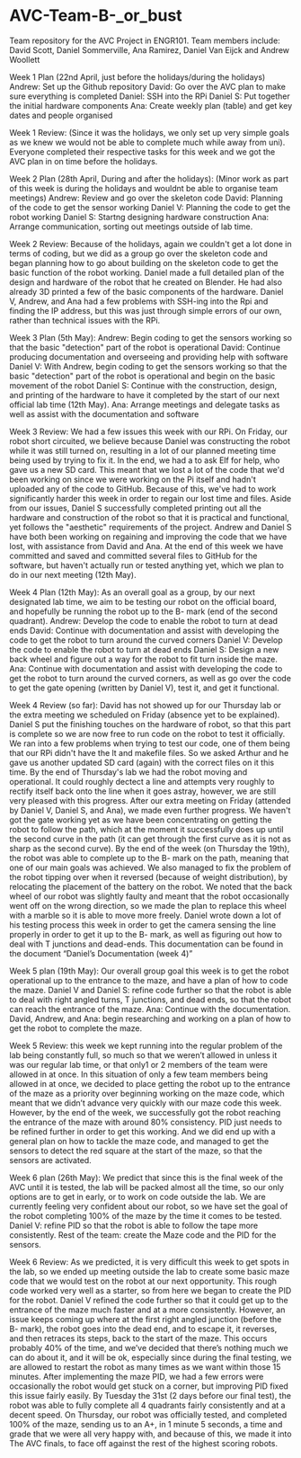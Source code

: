 # AVC-Team-B-_or_bust
Team repository for the AVC Project in ENGR101.
Team members include: David Scott, Daniel Sommerville, Ana Ramirez, Daniel Van Eijck and Andrew Woollett


Week 1 Plan (22nd April, just before the holidays/during the holidays)
Andrew: Set up the Github repository
David: Go over the AVC plan to make sure everything is completed
Daniel: SSH into the RPi
Daniel S: Put together the initial hardware components
Ana: Create weekly plan (table) and get key dates and people organised

Week 1 Review:
(Since it was the holidays, we only set up very simple goals as we knew we would not be able to complete much while away from uni).
Everyone completed their respective tasks for this week and we got the AVC plan in on time before the holidays.

Week 2 Plan (28th April, During and after the holidays):
(Minor work as part of this week is during the holidays and wouldnt be able to organise team meetings)
Andrew: Review and go over the skeleton code
David: Planning of the code to get the sensor working
Daniel V: Planning the code to get the robot working
Daniel S: Startng designing hardware construction
Ana: Arrange communication, sorting out meetings outside of lab time.

Week 2 Review:
Because of the holidays, again we couldn't get a lot done in terms of coding, but we did as a group go over the skeleton code and began planning how to go about building on the skeleton code to get the basic function of the robot working.
Daniel made a full detailed plan of the design and hardware of the robot that he created on Blender. He had also already 3D printed a few of the basic components of the hardware.
Daniel V, Andrew, and Ana had a few problems with SSH-ing into the Rpi and finding the IP address, but this was just through simple errors of our own, rather than technical issues with the RPi.

Week 3 Plan (5th May):
Andrew: Begin coding to get the sensors working so that the basic "detection" part of the robot is operational
David: Continue producing documentation and overseeing and providing help with software
Daniel V: With Andrew, begin coding to get the sensors working so that the basic "detection" part of the robot is operational and begin on the basic movement of the robot
Daniel S: Continue with the construction, design, and printing of the hardware to have it completed by the start of our next official lab time (12th May).
Ana: Arrange meetings and delegate tasks as well as assist with the documentation and software

Week 3 Review:
We had a few issues this week with our RPi. On Friday, our robot short circuited, we believe because Daniel was constructing the robot while it was still turned on, resulting in a lot of our planned meeting time being used by trying to fix it. In the end, we had a to ask Elf for help, who gave us a new SD card.
This meant that we lost a lot of the code that we'd been working on since we were working on the Pi itself and hadn't uploaded any of the code to GitHub. Because of this, we've had to work significantly harder this week in order to regain our lost time and files.
Aside from our issues, Daniel S successfully completed printing out all the hardware and construction of the robot so that it is practical and functional, yet follows the "aesthetic" requirements of the project.
Andrew and Daniel S have both been working on regaining and improving the code that we have lost, with assistance from David and Ana. At the end of this week we have committed and saved and committed several files to GitHub for the software, but haven't actually run or tested anything yet, which we plan to do in our next meeting (12th May).

Week 4 Plan (12th May):
As an overall goal as a group, by our next designated lab time, we aim to be testing our robot on the official board, and hopefully be running the robot up to the B- mark (end of the second quadrant).
Andrew: Develop the code to enable the robot to turn at dead ends
David: Continue with documentation and assist with developing the code to get the robot to turn around the curved corners
Daniel V: Develop the code to enable the robot to turn at dead ends
Daniel S: Design a new back wheel and figure out a way for the robot to fit turn inside the maze.
Ana: Continue with documentation and assist with developing the code to get the robot to turn around the curved corners, as well as go over the code to get the gate opening (written by Daniel V), test it, and get it functional.

Week 4 Review (so far):
David has not showed up for our Thursday lab or the extra meeting we scheduled on Friday (absence yet to be explained).
Daniel S put the finishing touches on the hardware of robot, so that this part is complete so we are now free to run code on the robot to test it officially. We ran into a few problems when trying to test our code, one of them being that our RPi didn't have the lt and makefile files. So we asked Arthur and he gave us another updated SD card (again) with the correct files on it this time. By the end of Thursday's lab we had the robot moving and operational. It could roughly dectect a line and attempts very roughly to rectify itself back onto the line when it goes astray, however, we are still very pleased with this progress.
After our extra meeting on Friday (attended by Daniel V, Daniel S, and Ana), we made even further progress. We haven't got the gate working yet as we have been concentrating on getting the robot to follow the path, which at the moment it successfully does up until the second curve in the path (it can get through the first curve as it is not as sharp as the second curve).
By the end of the week (on Thursday the 19th), the robot was able to complete up to the B- mark on the path, meaning that one of our main goals was achieved. We also managed to fix the problem of the robot tipping over when it reversed (because of weight distribution), by relocating the placement of the battery on the robot. We noted that the back wheel of our robot was slightly faulty and meant that the robot occasionally went off on the wrong direction, so we made the plan to replace this wheel with a marble so it is able to move more freely. Daniel wrote down a lot of his testing process this week in order to get the camera sensing the line properly in order to get it up to the B- mark, as well as figuring out how to deal with T junctions and dead-ends. This documentation can be found in the document “Daniel’s Documentation (week 4)”


Week 5 plan (19th May): Our overall group goal this week is to get the robot operational up to the entrance to the maze, and have a plan of how to code the maze. 
Daniel V and Daniel S: refine code further so that the robot is able to deal with right angled turns, T junctions, and dead ends, so that the robot can reach the entrance of the maze.
Ana: Continue with the documentation.
David, Andrew, and Ana: begin researching and working on a plan of how to get the robot to complete the maze.

Week 5 Review: this week we kept running into the regular problem of the lab being constantly full, so much so that we weren’t allowed in unless it was our regular lab time, or that only1 or 2 members of the team were allowed in at once. In this situation of only a few team members being allowed in at once, we decided to place getting the robot up to the entrance of the maze as a priority over beginning working on the maze code, which meant that we didn’t advance very quickly with our maze code this week. However, by the end of the week, we successfully got the robot reaching the entrance of the maze with around 80% consistency. PID just needs to be refined further in order to get this working. And we did end up with a general plan on how to tackle the maze code, and managed to get the sensors to detect the red square at the start of the maze, so that the sensors are activated.

Week 6 plan (26th May): We predict that since this is the final week of the AVC until it is tested, the lab will be packed almost all the time, so our only options are to get in early, or to work on code outside the lab. We are currently feeling very confident about our robot, so we have set the goal of the robot completing 100% of the maze by the time it comes to be tested.
Daniel V: refine PID so that the robot is able to follow the tape more consistently.
Rest of the team: create the Maze code and the PID for the sensors.

Week 6 Review: As we predicted, it is very difficult this week to get spots in the lab, so we ended up meeting outside the lab to create some basic maze code that we would test on the robot at our next opportunity. This rough code worked very well as a starter, so from here we began to create the PID for the robot. Daniel V refined the code further so that it could get up to the entrance of the maze much faster and at a more consistently. However, an issue keeps coming up where at the first right angled junction (before the B- mark), the robot goes into the dead end, and to escape it, it reverses, and then retraces its steps, back to the start of the maze. This occurs probably 40% of the time, and we’ve decided that there’s nothing much we can do about it, and it will be ok, especially since during the final testing, we are allowed to restart the robot as many times as we want within those 15 minutes. After implementing the maze PID, we had a few errors were occasionally the robot would get stuck on a corner, but improving PID fixed this issue fairly easily. By Tuesday the 31st (2 days before our final test), the robot was able to fully complete all 4 quadrants fairly consistently and at a decent speed. On Thursday, our robot was officially tested, and completed 100% of the maze, sending us to an A+, in 1 minute 5 seconds, a time and grade that we were all very happy with, and because of this, we made it into The AVC finals, to face off against the rest of the highest scoring robots.
